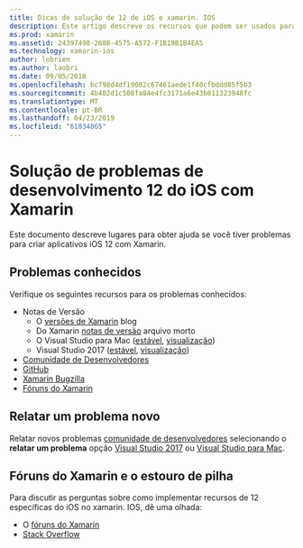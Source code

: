 ```yaml
---
title: Dicas de solução de 12 de iOS e xamarin. IOS
description: Este artigo descreve os recursos que podem ser usados para solução de problemas durante o desenvolvimento de aplicativos xamarin. IOS. Ele aborda problemas conhecidos, um novo problema e outros recursos de solução de problemas de emissão de relatórios.
ms.prod: xamarin
ms.assetid: 24397498-2688-4575-A572-F1B19B1B4EA5
ms.technology: xamarin-ios
author: lobrien
ms.author: laobri
ms.date: 09/05/2018
ms.openlocfilehash: bc798d4df19082c67461aede1f40cfbddd85f5b3
ms.sourcegitcommit: 4b402d1c508fa84e4fc3171a6e43b811323948fc
ms.translationtype: MT
ms.contentlocale: pt-BR
ms.lasthandoff: 04/23/2019
ms.locfileid: "61034865"
---
```

# <a name="troubleshooting-ios-12-development-with-xamarin"></a>Solução de problemas de desenvolvimento 12 do iOS com Xamarin

Este documento descreve lugares para obter ajuda se você tiver problemas para criar aplicativos iOS 12 com Xamarin.

## <a name="known-issues"></a>Problemas conhecidos

Verifique os seguintes recursos para os problemas conhecidos:

- Notas de Versão
    - O [versões de Xamarin](http://releases.xamarin.com/) blog
    - Do Xamarin [notas de versão](https://docs.microsoft.com/xamarin/ios/release-notes/) arquivo morto
    - O Visual Studio para Mac ([estável](https://docs.microsoft.com/visualstudio/releasenotes/vs2017-mac-relnotes), [visualização](https://docs.microsoft.com/visualstudio/releasenotes/vs2017-mac-preview-relnotes))
    - Visual Studio 2017 ([estável](https://docs.microsoft.com/visualstudio/releasenotes/vs2017-relnotes), [visualização](https://docs.microsoft.com/visualstudio/releasenotes/vs2017-preview-relnotes))
- [Comunidade de Desenvolvedores](https://developercommunity.visualstudio.com/search.html)
- [GitHub](https://github.com/xamarin/xamarin-macios/issues)
- [Xamarin Bugzilla](https://bugzilla.xamarin.com/query.cgi?product=iOS)
- [Fóruns do Xamarin](https://forums.xamarin.com/categories/ios)

## <a name="report-a-new-issue"></a>Relatar um problema novo

Relatar novos problemas [comunidade de desenvolvedores](https://developercommunity.visualstudio.com/spaces/8/index.html) selecionando o **relatar um problema** opção [Visual Studio 2017](https://docs.microsoft.com/visualstudio/ide/how-to-report-a-problem-with-visual-studio-2017) ou [Visual Studio para Mac](https://docs.microsoft.com/visualstudio/mac/report-a-problem).

## <a name="xamarin-forums-and-stack-overflow"></a>Fóruns do Xamarin e o estouro de pilha

Para discutir as perguntas sobre como implementar recursos de 12 específicas do iOS no xamarin. IOS, dê uma olhada:

- O [fóruns do Xamarin](http://forums.xamarin.com/categories/ios)
- [Stack Overflow](https://stackoverflow.com/search?tab=newest&q=xamarin)
